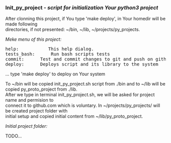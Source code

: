 <h3>Init_py_project - <em>script for initialization Your python3 project</em></h3>
<p>After clonning this project, if You type 'make deploy', in Your homedir will be made following <br>
directories, if not presented: ~/bin, ~/lib, ~/projects/py_projects.<br>
 
<em>Meke menu of this project:</em>
<pre>help:  		 This help dialog.
tests_bash:  	 Run bash scripts tests
commit:  	 Test and commit changes to git and push on github
deploy:		 Deploys script and its library to the system
</pre>
  ... type 'make deploy' to deploy on Your system

To ~/bin will be copied init_py_project.sh script from ./bin and to ~/lib will be copied py_proto_project from ./lib.<br>
After we type in terminal init_py_project.sh, we will be asked for project name and permision to<br>
connect it to github.com which is voluntary. In ~/projects/py_projects/ will be created project folder with<br>
initial setup and copied initial content from ~/lib/py_proto_project.</p>

<p><em>Initial project folder:</em></p>

TODO...



